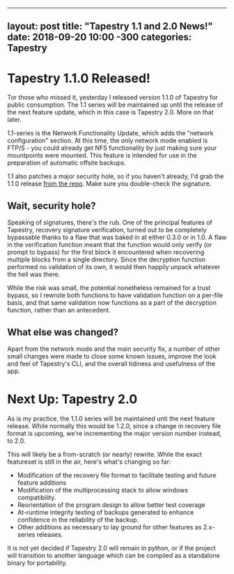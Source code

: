 ----
layout: post
title: "Tapestry 1.1 and 2.0 News!"
date: 2018-09-20 10:00 -300
categories: Tapestry
---

# Tapestry 1.1.0 Released!
Tor those who missed it, yesterday I released version 1.1.0 of Tapestry for public consumption. The 1.1 series will be maintained up until the release of the next feature update, which in this case is Tapestry 2.0. More on that later.

1.1-series is the Network Functionality Update, which adds the "network configuration" section. At this time, the only network mode enabled is FTP/S - you could already get NFS functionality by just making sure your mountpoints were mounted. This feature is intended for use in the preparation of automatic offsite backups.

1.1 also patches a major security hole, so if you haven't already, I'd grab the 1.1.0 release [from the repo](https://github.com/ZAdamMac/Tapestry). Make sure you double-check the signature.

## Wait, security hole?
Speaking of signatures, there's the rub. One of the principal features of Tapestry, recovery signature verification, turned out to be completely bypassable thanks to a flaw that was baked in at either 0.3.0 or in 1.0. A flaw in the verification function meant that the function would only verify (or prompt to bypass) for the first block it encountered when recovering multiple blocks from a single directory. Since the decryption function performed no validation of its own, it would then happily unpack whatever the hell was there.

While the risk was small, the potential nonetheless remained for a trust bypass, so I rewrote both functions to have validation function on a per-file basis, and that same validation now functions as a part of the decryption function, rather than an antecedent.

## What else was changed?
Apart from the network mode and the main security fix, a number of other small changes were made to close some known issues, improve the look and feel of Tapestry's CLI, and the overall tidiness and usefulness of the app.

# Next Up: Tapestry 2.0
As is my practice, the 1.1.0 series will be maintained unti the next feature release. While normally this would be 1.2.0, since a change in recovery file format is upcoming, we're incrementing the major version number instead, to 2.0.

This will likely be a from-scratch (or nearly) rewrite. While the exact featureset is still in the air, here's what's changing so far:
- Modification of the recovery file format to facilitate testing and future feature additions
- Modification of the multiprocessing stack to allow windows compatibility.
- Reorientation of the program design to allow better test coverage
- At-runtime integrity testing of backups generated to enhance confidence in the reliability of the backup.
- Other additions as necessary to lay ground for other features as 2.x-series releases.

It is not yet decided if Tapestry 2.0 will remain in python, or if the project will transition to another language which can be compiled as a standalone binary for portability.